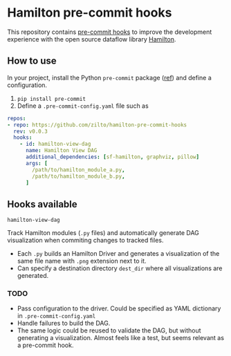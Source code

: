 # Hamilton pre-commit hooks
This repository contains [pre-commit hooks](https://github.com/pre-commit/pre-commit) to improve the development experience with the open source dataflow library [Hamilton](https://github.com/dagworks-inc/hamilton).

## How to use
In your project, install the Python `pre-commit` package ([ref](https://pre-commit.com/)) and define a configuration.
1. `pip install pre-commit`
2. Define a `.pre-commit-config.yaml` file such as
```yaml
repos:
- repo: https://github.com/zilto/hamilton-pre-commit-hooks
  rev: v0.0.3
  hooks:
    - id: hamilton-view-dag
      name: Hamilton View DAG
      additional_dependencies: [sf-hamilton, graphviz, pillow]
      args: [
        /path/to/hamilton_module_a.py,
        /path/to/hamilton_module_b.py,
      ]
```

## Hooks available
`hamilton-view-dag`

Track Hamilton modules (`.py` files) and automatically generate DAG visualization when commiting changes to tracked files.
- Each `.py` builds an Hamilton Driver and generates a visualization of the same file name with `.png` extension next to it.
- Can specify a destination directory `dest_dir` where all visualizations are generated.

### TODO
- Pass configuration to the driver. Could be specified as YAML dictionary in `.pre-commit-config.yaml`
- Handle failures to build the DAG.
- The same logic could be reused to validate the DAG, but without generating a visualization. Almost feels like a test, but seems relevant as a pre-commit hook.